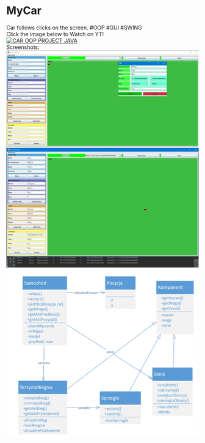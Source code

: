 # MyCar
Car follows clicks on the screen. #OOP #GUI #SWING <br/>
Click the image below to Watch on YT!
<br/>
[![CAR OOP PROJECT JAVA](https://img.youtube.com/vi/0zFQQAvR0AA/0.jpg)](https://youtu.be/0zFQQAvR0AA "Click to Watch on YT!")
<br/>
Screenshots:
<br/>
![CAR1_screen](/screenshots/car1.png?raw=true "CAR1_screen")
<br/>
![CAR2_screen](/screenshots/car2.png?raw=true "CAR2_screen")
<br/>
![UML_car](/screenshots/UML_car.png?raw=true "UML_CAR_screen")
